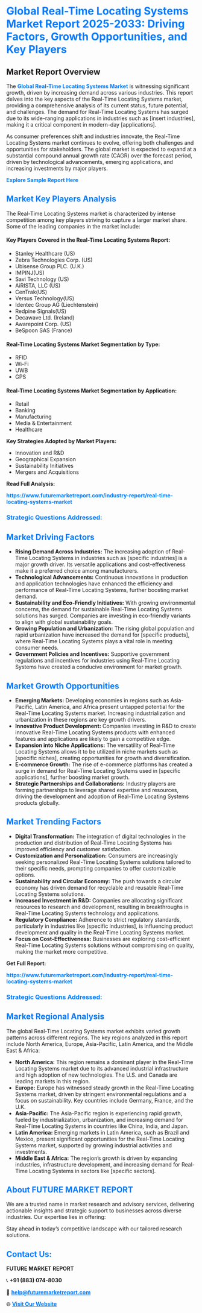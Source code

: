 <h1 style="color: #007BFF;">Global Real-Time Locating Systems Market Report 2025-2033: Driving Factors, Growth Opportunities, and Key Players</h1>

<section id="overview">
<h2>Market Report Overview</h2>
<p>The <a href="https://www.futuremarketreport.com/industry-report/real-time-locating-systems-market" style="color: #007BFF; text-decoration: none;"><strong>Global Real-Time Locating Systems Market</strong></a> is witnessing significant growth, driven by increasing demand across various industries. This report delves into the key aspects of the Real-Time Locating Systems market, providing a comprehensive analysis of its current status, future potential, and challenges. The demand for Real-Time Locating Systems has surged due to its wide-ranging applications in industries such as [insert industries], making it a critical component in modern-day [applications].</p>
<p>As consumer preferences shift and industries innovate, the Real-Time Locating Systems market continues to evolve, offering both challenges and opportunities for stakeholders. The global market is expected to expand at a substantial compound annual growth rate (CAGR) over the forecast period, driven by technological advancements, emerging applications, and increasing investments by major players.</p>
</section>

<section id="overview">
<p><a href="https://www.futuremarketreport.com/request-sample/reportId=62993" style="color: #007BFF; text-decoration: none;"><strong>Explore Sample Report Here</strong></a></p>
</section>

<section id="key-players">
<h2 style="color: #007BFF;">Market Key Players Analysis</h2>
<p>The Real-Time Locating Systems market is characterized by intense competition among key players striving to capture a larger market share. Some of the leading companies in the market include:</p>
<h4>Key Players Covered in the Real-Time Locating Systems Report:</h4>
<ul><li>Stanley Healthcare (US)</li><li>Zebra Technologies Corp. (US)</li><li>Ubisense Group PLC. (U.K.)</li><li>IMPINJ(US)</li><li>Savi Technology (US)</li><li>AiRISTA, LLC (US)</li><li>CenTrak(US)</li><li>Versus Technology(US)</li><li>Identec Group AG (Liechtenstein)</li><li>Redpine Signals(US)</li><li>Decawave Ltd. (Ireland)</li><li>Awarepoint Corp. (US)</li><li>BeSpoon SAS (France)</li></ul>
<h4>Real-Time Locating Systems Market Segmentation by Type:</h4>
<ul><li>RFID</li><li>Wi-Fi</li><li>UWB</li><li>GPS</li></ul>

<h4>Real-Time Locating Systems Market Segmentation by Application:</h4>
<ul><li>Retail</li><li>Banking</li><li>Manufacturing</li><li>Media &amp; Entertainment</li><li>Healthcare</li></ul>
<p><strong>Key Strategies Adopted by Market Players:</strong></p>
<ul>
<li>Innovation and R&D</li>
<li>Geographical Expansion</li>
<li>Sustainability Initiatives</li>
<li>Mergers and Acquisitions</li>
</ul>
</section>

<section>
<p><strong>Read Full Analysis: </strong></p><a href="https://www.futuremarketreport.com/industry-report/real-time-locating-systems-market" style="color: #007BFF; text-decoration: none;"><strong>https://www.futuremarketreport.com/industry-report/real-time-locating-systems-market</strong></a>
<h3 style="color: #007BFF;">Strategic Questions Addressed:</h3>
</section>

<section id="driving-factors">
<h2 style="color: #007BFF;">Market Driving Factors</h2>
<ul>
<li><strong>Rising Demand Across Industries:</strong> The increasing adoption of Real-Time Locating Systems in industries such as [specific industries] is a major growth driver. Its versatile applications and cost-effectiveness make it a preferred choice among manufacturers.</li>
<li><strong>Technological Advancements:</strong> Continuous innovations in production and application technologies have enhanced the efficiency and performance of Real-Time Locating Systems, further boosting market demand.</li>
<li><strong>Sustainability and Eco-Friendly Initiatives:</strong> With growing environmental concerns, the demand for sustainable Real-Time Locating Systems solutions has surged. Companies are investing in eco-friendly variants to align with global sustainability goals.</li>
<li><strong>Growing Population and Urbanization:</strong> The rising global population and rapid urbanization have increased the demand for [specific products], where Real-Time Locating Systems plays a vital role in meeting consumer needs.</li>
<li><strong>Government Policies and Incentives:</strong> Supportive government regulations and incentives for industries using Real-Time Locating Systems have created a conducive environment for market growth.</li>
</ul>
</section>

<section id="growth-opportunities">
<h2 style="color: #007BFF;">Market Growth Opportunities</h2>
<ul>
<li><strong>Emerging Markets:</strong> Developing economies in regions such as Asia-Pacific, Latin America, and Africa present untapped potential for the Real-Time Locating Systems market. Increasing industrialization and urbanization in these regions are key growth drivers.</li>
<li><strong>Innovative Product Development:</strong> Companies investing in R&D to create innovative Real-Time Locating Systems products with enhanced features and applications are likely to gain a competitive edge.</li>
<li><strong>Expansion into Niche Applications:</strong> The versatility of Real-Time Locating Systems allows it to be utilized in niche markets such as [specific niches], creating opportunities for growth and diversification.</li>
<li><strong>E-commerce Growth:</strong> The rise of e-commerce platforms has created a surge in demand for Real-Time Locating Systems used in [specific applications], further boosting market growth.</li>
<li><strong>Strategic Partnerships and Collaborations:</strong> Industry players are forming partnerships to leverage shared expertise and resources, driving the development and adoption of Real-Time Locating Systems products globally.</li>
</ul>
</section>

<section id="trending-factors">
<h2 style="color: #007BFF;">Market Trending Factors</h2>
<ul>
<li><strong>Digital Transformation:</strong> The integration of digital technologies in the production and distribution of Real-Time Locating Systems has improved efficiency and customer satisfaction.</li>
<li><strong>Customization and Personalization:</strong> Consumers are increasingly seeking personalized Real-Time Locating Systems solutions tailored to their specific needs, prompting companies to offer customizable options.</li>
<li><strong>Sustainability and Circular Economy:</strong> The push towards a circular economy has driven demand for recyclable and reusable Real-Time Locating Systems solutions.</li>
<li><strong>Increased Investment in R&D:</strong> Companies are allocating significant resources to research and development, resulting in breakthroughs in Real-Time Locating Systems technology and applications.</li>
<li><strong>Regulatory Compliance:</strong> Adherence to strict regulatory standards, particularly in industries like [specific industries], is influencing product development and quality in the Real-Time Locating Systems market.</li>
<li><strong>Focus on Cost-Effectiveness:</strong> Businesses are exploring cost-efficient Real-Time Locating Systems solutions without compromising on quality, making the market more competitive.</li>
</ul>
</section>

<section>
<p><strong>Get Full Report: </strong></p><a href="https://www.futuremarketreport.com/industry-report/real-time-locating-systems-market" style="color: #007BFF; text-decoration: none;"><strong>https://www.futuremarketreport.com/industry-report/real-time-locating-systems-market</strong></a>
<h3 style="color: #007BFF;">Strategic Questions Addressed:</h3>
</section>


<section id="regional-analysis">
<h2 style="color: #007BFF;">Market Regional Analysis</h2>
<p>The global Real-Time Locating Systems market exhibits varied growth patterns across different regions. The key regions analyzed in this report include North America, Europe, Asia-Pacific, Latin America, and the Middle East & Africa:</p>
<ul>
<li><strong>North America:</strong> This region remains a dominant player in the Real-Time Locating Systems market due to its advanced industrial infrastructure and high adoption of new technologies. The U.S. and Canada are leading markets in this region.</li>
<li><strong>Europe:</strong> Europe has witnessed steady growth in the Real-Time Locating Systems market, driven by stringent environmental regulations and a focus on sustainability. Key countries include Germany, France, and the U.K.</li>
<li><strong>Asia-Pacific:</strong> The Asia-Pacific region is experiencing rapid growth, fueled by industrialization, urbanization, and increasing demand for Real-Time Locating Systems in countries like China, India, and Japan.</li>
<li><strong>Latin America:</strong> Emerging markets in Latin America, such as Brazil and Mexico, present significant opportunities for the Real-Time Locating Systems market, supported by growing industrial activities and investments.</li>
<li><strong>Middle East & Africa:</strong> The region’s growth is driven by expanding industries, infrastructure development, and increasing demand for Real-Time Locating Systems in sectors like [specific sectors].</li>
</ul>
</section>

<footer>
<h2 style="color: #007BFF;">About FUTURE MARKET REPORT</h2>
<p>We are a trusted name in market research and advisory services, delivering actionable insights and strategic support to businesses across diverse industries. Our expertise lies in offering:</p>

<p>Stay ahead in today’s competitive landscape with our tailored research solutions.</p>

<h2 style="color: #007BFF;">Contact Us:</h2>
<p><strong>FUTURE MARKET REPORT</strong></p>
<p>📞 <strong>+91 (883) 074-8030</strong></p>
<p>📧 <strong><a href="mailto:help@futuremarketreport.com" style="color: #007BFF;">help@futuremarketreport.com</a></strong></p>
<p>🌐 <strong><a href="https://www.futuremarketreport.com/" style="color: #007BFF;">Visit Our Website</a></strong></p>
</footer>